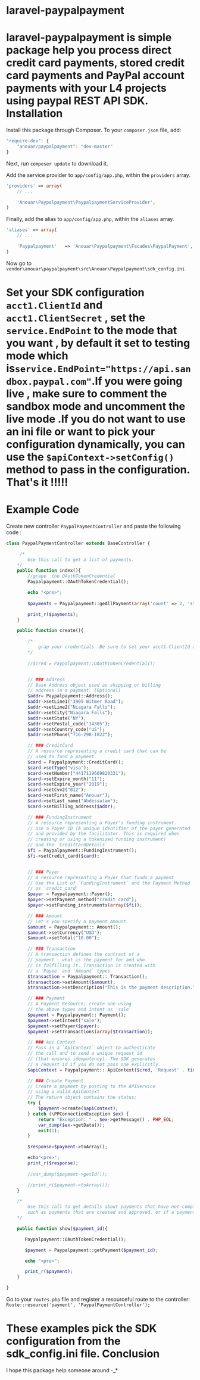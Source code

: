 laravel-paypalpayment
=====================

laravel-paypalpayment is simple package  help you process   direct credit card payments, stored credit card payments and PayPal account payments with your L4 projects using paypal REST API SDK.
Installation
=============
Install this package through Composer. To your `composer.json` file, add:

```js
"require-dev": {
	"anouar/paypalpayment": "dev-master"
}
```

Next, run `composer update` to download it.

Add the service provider to `app/config/app.php`, within the `providers` array.

```php
'providers' => array(
	// ...

	'Anouar\Paypalpayment\PaypalpaymentServiceProvider',
)
```

Finally, add the alias to `app/config/app.php`, within the `aliases` array.

```php
'aliases' => array(
	// ...

	'Paypalpayment'	  => 'Anouar\Paypalpayment\Facades\PaypalPayment',
)
```
Now go to `vendor\anouar\paypalpayment\src\Anouar\Paypalpayment\sdk_config.ini`

Set your SDK configuration `acct1.ClientId` and `acct1.ClientSecret` , set the `service.EndPoint` to the mode that you want , by default it set to testing mode which is`service.EndPoint="https://api.sandbox.paypal.com"`.If you were going  live , make sure to comment the sandbox mode and uncomment the live mode
.If you do not want to use an ini file or want to pick your configuration dynamically, you can use the `$apiContext->setConfig()` method to pass in the configuration.
That's it !!!!!
==============

Example Code
============
Create new controller `PaypalPaymentController` and paste the following code :
```php
class PaypalPaymentController extends BaseController {

     /*
        Use this call to get a list of payments. 
    */
    public function index(){
    	//grape  the OAuthTokenCredential
    	Paypalpayment::OAuthTokenCredential();

    	echo "<pre>";
    	
        $payments = Paypalpayment::geAllPayment(array('count' => 2, 'start_index' => 0));

        print_r($payments);
    }

    public function create(){

        /*
        	grap your credentials .Be sure to set your acct1.ClientId and acct1.ClientSecret on sdk_config.ini
        */
        
        //$cred = Paypalpayment::OAuthTokenCredential();


        // ### Address
        // Base Address object used as shipping or billing
        // address in a payment. [Optional]
        $addr= Paypalpayment::Address();
        $addr->setLine1("3909 Witmer Road");
        $addr->setLine2("Niagara Falls");
        $addr->setCity("Niagara Falls");
        $addr->setState("NY");
        $addr->setPostal_code("14305");
        $addr->setCountry_code("US");
        $addr->setPhone("716-298-1822");

        // ### CreditCard
        // A resource representing a credit card that can be
        // used to fund a payment.
        $card = Paypalpayment::CreditCard();
        $card->setType("visa");
        $card->setNumber("4417119669820331");
        $card->setExpire_month("11");
        $card->setExpire_year("2019");
        $card->setCvv2("012");
        $card->setFirst_name("Anouar");
        $card->setLast_name("Abdessalam");
        $card->setBilling_address($addr);

        // ### FundingInstrument
        // A resource representing a Payer's funding instrument.
        // Use a Payer ID (A unique identifier of the payer generated
        // and provided by the facilitator. This is required when
        // creating or using a tokenized funding instrument)
        // and the `CreditCardDetails`
        $fi = Paypalpayment::FundingInstrument();
        $fi->setCredit_card($card);


        // ### Payer
        // A resource representing a Payer that funds a payment
        // Use the List of `FundingInstrument` and the Payment Method
        // as 'credit_card'
        $payer = Paypalpayment::Payer();
        $payer->setPayment_method("credit_card");
        $payer->setFunding_instruments(array($fi));

        // ### Amount
        // Let's you specify a payment amount.
        $amount = Paypalpayment:: Amount();
        $amount->setCurrency("USD");
        $amount->setTotal("10.00");

        // ### Transaction
        // A transaction defines the contract of a
        // payment - what is the payment for and who
        // is fulfilling it. Transaction is created with
        // a `Payee` and `Amount` types
        $transaction = Paypalpayment:: Transaction();
        $transaction->setAmount($amount);
        $transaction->setDescription("This is the payment description.");

        // ### Payment
        // A Payment Resource; create one using
        // the above types and intent as 'sale'
        $payment = Paypalpayment:: Payment();
        $payment->setIntent("sale");
        $payment->setPayer($payer);
        $payment->setTransactions(array($transaction));

        // ### Api Context
        // Pass in a `ApiContext` object to authenticate 
        // the call and to send a unique request id 
        // (that ensures idempotency). The SDK generates
        // a request id if you do not pass one explicitly. 
        $apiContext = Paypalpayment:: ApiContext($cred, 'Request' . time());

        // ### Create Payment
        // Create a payment by posting to the APIService
        // using a valid ApiContext
        // The return object contains the status;
        try {
            $payment->create($apiContext);
        } catch (\PPConnectionException $ex) {
            return "Exception: " . $ex->getMessage() . PHP_EOL;
            var_dump($ex->getData());
            exit(1);
        }

        $response=$payment->toArray();

        echo"<pre>";
        print_r($response);
       
        //var_dump($payment->getId());

        //print_r($payment->toArray());
    }

    /*
        Use this call to get details about payments that have not completed, 
        such as payments that are created and approved, or if a payment has failed.
    */

    public function show($payment_id){

       Paypalpayment::OAuthTokenCredential();

       $payment = Paypalpayment::getPayment($payment_id);

       echo "<pre>";

       print_r($payment);
    }

}
```
Go to your `routes.php` file  and register a resourceful route to the controller:` Route::resource('payment', 'PaypalPaymentController');`

These examples pick the SDK configuration from the sdk_config.ini file.
Conclusion
==========
I hope this package help someone around -_*
